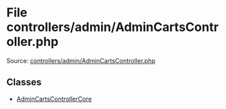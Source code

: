 File controllers/admin/AdminCartsController.php
=========

Source: [controllers/admin/AdminCartsController.php](https://github.com/PrestaShop/PrestaShop/blob/1.6.1.1/controllers/admin/AdminCartsController.php)


Classes
-------

* [AdminCartsControllerCore](class.AdminCartsControllerCore.md)

